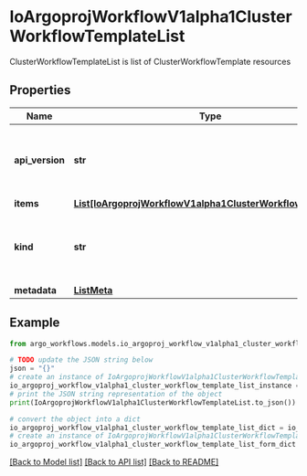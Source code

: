 # IoArgoprojWorkflowV1alpha1ClusterWorkflowTemplateList

ClusterWorkflowTemplateList is list of ClusterWorkflowTemplate resources

## Properties

Name | Type | Description | Notes
------------ | ------------- | ------------- | -------------
**api_version** | **str** | APIVersion defines the versioned schema of this representation of an object. Servers should convert recognized schemas to the latest internal value, and may reject unrecognized values. More info: https://git.io.k8s.community/contributors/devel/sig-architecture/api-conventions.md#resources | [optional] 
**items** | [**List[IoArgoprojWorkflowV1alpha1ClusterWorkflowTemplate]**](IoArgoprojWorkflowV1alpha1ClusterWorkflowTemplate.md) |  | 
**kind** | **str** | Kind is a string value representing the REST resource this object represents. Servers may infer this from the endpoint the client submits requests to. Cannot be updated. In CamelCase. More info: https://git.io.k8s.community/contributors/devel/sig-architecture/api-conventions.md#types-kinds | [optional] 
**metadata** | [**ListMeta**](ListMeta.md) |  | 

## Example

```python
from argo_workflows.models.io_argoproj_workflow_v1alpha1_cluster_workflow_template_list import IoArgoprojWorkflowV1alpha1ClusterWorkflowTemplateList

# TODO update the JSON string below
json = "{}"
# create an instance of IoArgoprojWorkflowV1alpha1ClusterWorkflowTemplateList from a JSON string
io_argoproj_workflow_v1alpha1_cluster_workflow_template_list_instance = IoArgoprojWorkflowV1alpha1ClusterWorkflowTemplateList.from_json(json)
# print the JSON string representation of the object
print(IoArgoprojWorkflowV1alpha1ClusterWorkflowTemplateList.to_json())

# convert the object into a dict
io_argoproj_workflow_v1alpha1_cluster_workflow_template_list_dict = io_argoproj_workflow_v1alpha1_cluster_workflow_template_list_instance.to_dict()
# create an instance of IoArgoprojWorkflowV1alpha1ClusterWorkflowTemplateList from a dict
io_argoproj_workflow_v1alpha1_cluster_workflow_template_list_form_dict = io_argoproj_workflow_v1alpha1_cluster_workflow_template_list.from_dict(io_argoproj_workflow_v1alpha1_cluster_workflow_template_list_dict)
```
[[Back to Model list]](../README.md#documentation-for-models) [[Back to API list]](../README.md#documentation-for-api-endpoints) [[Back to README]](../README.md)


